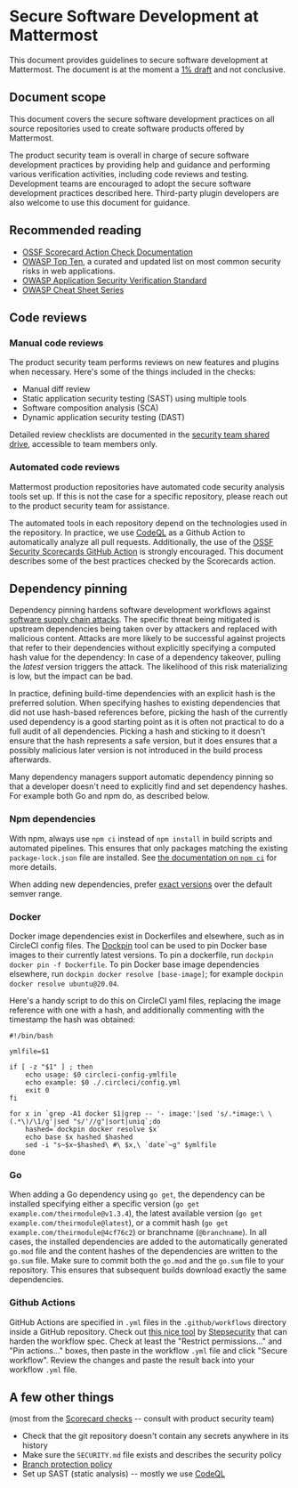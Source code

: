 # Secure Software Development at Mattermost

This document provides guidelines to secure software development at Mattermost. The document is at the moment a [1% draft](/company/about-mattermost/mindsets#drafts-at-1-50-99) and not conclusive.

## Document scope

This document covers the secure software development practices on all source repositories used to create software products offered by Mattermost.

The product security team is overall in charge of secure software development practices by providing help and guidance and performing various verification activities, including code reviews and testing. Development teams are encouraged to adopt the secure software development practices described here. Third-party plugin developers are also welcome to use this document for guidance.

## Recommended reading

* [OSSF Scorecard Action Check Documentation](https://github.com/ossf/scorecard/blob/main/docs/checks.md)
* [OWASP Top Ten](https://owasp.org/www-project-top-ten/), a curated and updated list on most common security risks in web applications.
* [OWASP Application Security Verification Standard](https://owasp.org/www-project-application-security-verification-standard/)
* [OWASP Cheat Sheet Series](https://cheatsheetseries.owasp.org/)

## Code reviews

### Manual code reviews

The product security team performs reviews on new features and plugins when necessary. Here's some of the things included in the checks:

* Manual diff review
* Static application security testing (SAST) using multiple tools
* Software composition analysis (SCA)
* Dynamic application security testing (DAST)

Detailed review checklists are documented in the [security team shared drive](https://drive.google.com/drive/folders/1s3paBN6sfGRP-NHNuoekDHY_nrtRVagt), accessible to team members only.

### Automated code reviews

Mattermost production repositories have automated code security analysis tools set up. If this is not the case for a specific repository, please reach out to the product security team for assistance.

The automated tools in each repository depend on the technologies used in the repository. In practice, we use [CodeQL](https://codeql.github.com/) as a Github Action to automatically analyze all pull requests. Additionally, the use of the [OSSF Security Scorecards GitHub Action](https://github.com/ossf/scorecard) is strongly encouraged. This document describes some of the best practices checked by the Scorecards action.

## Dependency pinning

Dependency pinning hardens software development workflows against [software supply chain attacks](https://arstechnica.com/information-technology/2019/08/the-year-long-rash-of-supply-chain-attacks-against-open-source-is-getting-worse/). The specific threat being mitigated is upstream dependencies being taken over by attackers and replaced with malicious content. Attacks are more likely to be successful against projects that refer to their dependencies without explicitly specifying a computed hash value for the dependency: In case of a dependency takeover, pulling the _latest_ version triggers the attack. The likelihood of this risk materializing is low, but the impact can be bad.

In practice, defining build-time dependencies with an explicit hash is the preferred solution. When specifying hashes to existing dependencies that did not use hash-based references before, picking the hash of the currently used dependency is a good starting point as it is often not practical to do a full audit of all dependencies. Picking a hash and sticking to it doesn't ensure that the hash represents a safe version, but it does ensures that a possibly malicious later version is not introduced in the build process afterwards.

Many dependency managers support automatic dependency pinning so that a developer doesn't need to explicitly find and set dependency hashes. For example both Go and npm do, as described below.

### Npm dependencies

With npm, always use `npm ci` instead of `npm install` in build scripts and automated pipelines. This ensures that only packages matching the existing `package-lock.json` file are installed. See [the documentation on `npm ci`](https://docs.npmjs.com/cli/v8/commands/npm-ci) for more details.

When adding new dependencies, prefer [exact versions](https://docs.npmjs.com/cli/v8/commands/npm-install#save-exact) over the default semver range.

### Docker

Docker image dependencies exist in Dockerfiles and elsewhere, such as in CircleCI config files. The [Dockpin](https://github.com/Jille/dockpin) tool can be used to pin Docker base images to their currently latest versions. To pin a dockerfile, run `dockpin docker pin -f Dockerfile`. To pin Docker base image dependencies elsewhere, run `dockpin docker resolve [base-image]`; for example `dockpin docker resolve ubuntu@20.04`.

Here's a handy script to do this on CircleCI yaml files, replacing the image reference with one with a hash, and additionally commenting with the timestamp the hash was obtained:

```
#!/bin/bash

ymlfile=$1

if [ -z "$1" ] ; then
    echo usage: $0 circleci-config-ymlfile
    echo example: $0 ./.circleci/config.yml
    exit 0
fi

for x in `grep -A1 docker $1|grep -- '- image:'|sed 's/.*image:\ \(.*\)/\1/g'|sed "s/'//g"|sort|uniq`;do
    hashed=`dockpin docker resolve $x`
    echo base $x hashed $hashed
    sed -i "s~$x~$hashed\ #\ $x,\ `date`~g" $ymlfile
done
```

### Go

When adding a Go dependency using `go get`, the dependency can be installed specifying either a specific version (`go get example.com/theirmodule@v1.3.4`), the latest available version (`go get example.com/theirmodule@latest`), or a commit hash (`go get example.com/theirmodule@4cf76c2`) or branchname (`@branchname`). In all cases, the installed dependencies are added to the automatically generated `go.mod` file and the content hashes of the dependencies are written to the `go.sum` file. Make sure to commit both the `go.mod` and the `go.sum` file to your repository. This ensures that subsequent builds download exactly the same dependencies.

### Github Actions

GitHub Actions are specified in `.yml` files in the `.github/workflows` directory inside a GitHub repository. Check out [this nice tool](https://app.stepsecurity.io/) by [Stepsecurity](https://www.stepsecurity.io/) that can harden the workflow spec. Check at least the "Restrict permissions..." and "Pin actions..." boxes, then paste in the workflow `.yml` file and click "Secure workflow". Review the changes and paste the result back into your workflow `.yml` file.

## A few other things

(most from the [Scorecard checks](https://github.com/ossf/scorecard#scorecard-checks) -- consult with product security team)

* Check that the git repository doesn't contain any secrets anywhere in its history
* Make sure the `SECURITY.md` file exists and describes the security policy
* [Branch protection policy](https://docs.github.com/en/free-pro-team@latest/github/administering-a-repository/about-protected-branches)
* Set up SAST (static analysis) -- mostly we use [CodeQL](https://docs.github.com/en/free-pro-team@latest/github/finding-security-vulnerabilities-and-errors-in-your-code/enabling-code-scanning-for-a-repository#enabling-code-scanning-using-actions)